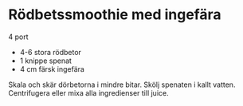 # Rödbetssmoothie med ingefära

4 port

 - 4-6 stora rödbetor
 - 1 knippe spenat
 - 4 cm färsk ingefära

Skala och skär dörbetorna i mindre bitar. Skölj spenaten i kallt vatten. Centrifugera eller mixa alla ingredienser till juice.
